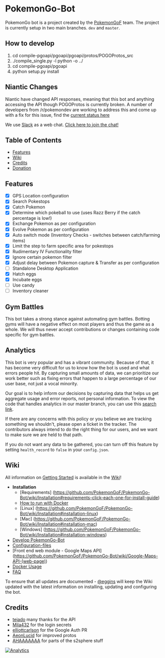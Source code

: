 
# PokemonGo-Bot
PokemonGo bot is a project created by the [PokemonGoF](https://github.com/PokemonGoF) team.
The project is currently setup in two main branches. `dev` and `master`.
## How to develop
1. cd compile-pgoapi/pgoapi/pgoapi/protos/POGOProtos_src
2. ./compile_single.py -l python -o ../
3. cd compile-pgoapi/pgoapi
4. python setup.py install

## Niantic Changes
 Niantic have changed API responses, meaning that this bot and anything accessing the API though POGOProtos is currently broken. A number of developers from /r/pokemondev are working to address this and come up with a fix for this issue, find the [current status here](https://www.reddit.com/r/pokemongodev/comments/4w1cvr/pokemongo_current_api_status/)

We use [Slack](https://slack.com) as a web chat. [Click here to join the chat!](https://pokemongo-bot.herokuapp.com)

## Table of Contents
- [Features](#features)
- [Wiki](#wiki)
- [Credits](#credits)
- [Donation](#donation)


## Features
- [x] GPS Location configuration
- [x] Search Pokestops
- [x] Catch Pokemon
- [x] Determine which pokeball to use (uses Razz Berry if the catch percentage is low!)
- [x] Exchange Pokemon as per configuration
- [x] Evolve Pokemon as per configuration
- [x] Auto switch mode (Inventory Checks - switches between catch/farming items)
- [x] Limit the step to farm specific area for pokestops
- [x] Rudimentary IV Functionality filter
- [x] Ignore certain pokemon filter
- [x] Adjust delay between Pokemon capture & Transfer as per configuration
- [ ] Standalone Desktop Application
- [x] Hatch eggs
- [x] Incubate eggs
- [ ] Use candy
- [ ] Inventory cleaner

## Gym Battles
This bot takes a strong stance against automating gym battles. Botting gyms will have a negative effect on most players and thus the game as a whole. We will thus never accept contributions or changes containing code specific for gym battles.

## Analytics
This bot is very popular and has a vibrant community. Because of that, it has become very difficult for us to know how the bot is used and what errors people hit. By capturing small amounts of data, we can prioritize our work better such as fixing errors that happen to a large percentage of our user base, not just a vocal minority.

Our goal is to help inform our decisions by capturing data that helps us get aggregate usage and error reports, not personal information. To view the code that handles analytics in our master branch, you can use this [search link](https://github.com/PokemonGoF/PokemonGo-Bot/search?utf8=%E2%9C%93&q=BotEvent).

If there are any concerns with this policy or you believe we are tracking something we shouldn't, please open a ticket in the tracker. The contributors always intend to do the right thing for our users, and we want to make sure we are held to that path.

If you do not want any data to be gathered, you can turn off this feature by setting `health_record` to `false` in your `config.json`.

## Wiki
All information on [Getting Started](https://github.com/PokemonGoF/PokemonGo-Bot/wiki/Getting-Started) is available in the [Wiki](https://github.com/PokemonGoF/PokemonGo-Bot/wiki/)!
- __Installation__
  - [Requirements] (https://github.com/PokemonGoF/PokemonGo-Bot/wiki/Installation#requirements-click-each-one-for-install-guide)
  - [How to run with Docker](https://github.com/PokemonGoF/PokemonGo-Bot/wiki/How-to-run-with-Docker)
  - [Linux] (https://github.com/PokemonGoF/PokemonGo-Bot/wiki/Installation#installation-linux)
  - [Mac] (https://github.com/PokemonGoF/PokemonGo-Bot/wiki/Installation#installation-mac)
  - [Windows] (https://github.com/PokemonGoF/PokemonGo-Bot/wiki/Installation#installation-windows)
- [Develop PokemonGo-Bot](https://github.com/PokemonGoF/PokemonGo-Bot/wiki/Develop-PokemonGo-Bot)
- [Configuration-files](https://github.com/PokemonGoF/PokemonGo-Bot/wiki/Configuration-files)
- [Front end web module - Google Maps API] (https://github.com/PokemonGoF/PokemonGo-Bot/wiki/Google-Maps-API-(web-page))
- [Docker Usage](https://github.com/PokemonGoF/PokemonGo-Bot/wiki/FAQ#how-to-run-with-docker)
- [FAQ](https://github.com/PokemonGoF/PokemonGo-Bot/wiki/FAQ)

To ensure that all updates are documented - [@eggins](https://github.com/eggins) will keep the Wiki updated with the latest information on installing, updating and configuring the bot.

## Credits
- [tejado](https://github.com/tejado) many thanks for the API
- [Mila432](https://github.com/Mila432/Pokemon_Go_API) for the login secrets
- [elliottcarlson](https://github.com/elliottcarlson) for the Google Auth PR
- [AeonLucid](https://github.com/AeonLucid/POGOProtos) for improved protos
- [AHAAAAAAA](https://github.com/AHAAAAAAA/PokemonGo-Map) for parts of the s2sphere stuff


[![Analytics](https://ga-beacon.appspot.com/UA-81468120-1/welcome-page-dev)](https://github.com/igrigorik/ga-beacon)
